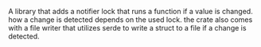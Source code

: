 A library that adds a notifier lock that runs a function if a value is changed. how a change is detected depends on the used lock. the crate also comes with a file writer that utilizes serde to write a struct to a file if a change is detected.